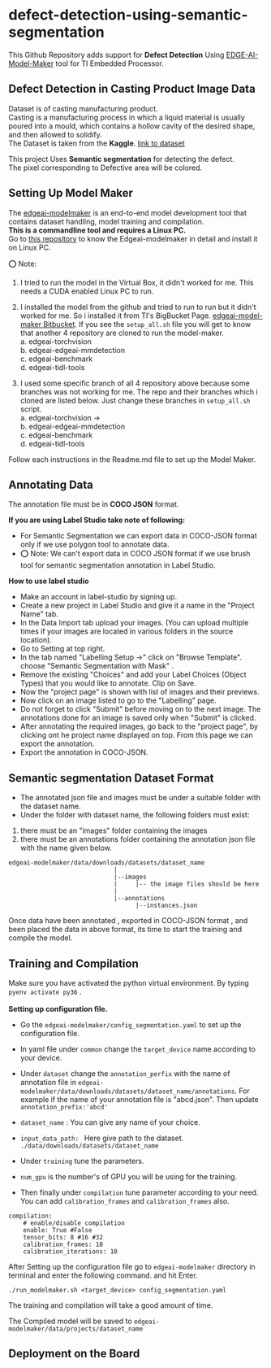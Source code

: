 # defect-detection-using-semantic-segmentation

This Github Repository adds support for **Defect Detection** Using [EDGE-AI-Model-Maker](https://github.com/TexasInstruments/edgeai-modelmaker) tool for TI Embedded Processor.

## Defect Detection in Casting Product Image Data
Dataset is of casting manufacturing product.\
Casting is a manufacturing process in which a liquid material is usually poured into a mould, which contains a hollow cavity of the desired shape, and then allowed to solidify.\
The Dataset is taken from the **Kaggle**. [link to dataset](https://www.kaggle.com/datasets/ravirajsinh45/real-life-industrial-dataset-of-casting-product)

This project Uses **Semantic segmentation** for detecting the defect.\
The pixel corresponding to Defective area will be colored. 


## Setting Up Model Maker

The [edgeai-modelmaker](https://github.com/TexasInstruments/edgeai-modelmaker) is an end-to-end model development tool that contains dataset handling, model training and compilation.\
**This is a commandline tool and requires a Linux PC.**\
Go to [this repository](https://github.com/TexasInstruments/edgeai-modelmaker) to know the Edgeai-modelmaker in detail and install it on Linux PC.

:o: Note: 
1. I tried to run the model in the Virtual Box, it didn't worked for me. This needs a CUDA enabled Linux PC to run.
2. I installed the model from the github and tried to run to run but it didn't worked for me. So i installed it from TI's BigBucket Page. [edgeai-model-maker Bitbucket](https://bitbucket.itg.ti.com/projects/EDGEAI-ALGO/repos/edgeai-modelmaker/browse). If you see the `setup_all.sh` file you will get to know that another 4 repository are cloned to run the model-maker.  
a. edgeai-torchvision\
b. edgeai-edgeai-mmdetection\
c. edgeai-benchmark\
d. edgeai-tidl-tools

3. I used some specific branch of all 4 repository above because some branches was not working for me. The repo and their branches which i cloned are listed below. Just change these branches in `setup_all.sh` script.\
a. edgeai-torchvision -> \
b. edgeai-edgeai-mmdetection\
c. edgeai-benchmark\
d. edgeai-tidl-tools

Follow each instructions in the Readme.md file to set up the Model Maker.

## Annotating Data
The annotation file must be in **COCO JSON** format.

**If you are using Label Studio take note of following:**  

- For Semantic Segmentation we can export data in COCO-JSON format only if we use polygon tool to annotate data.  
- :o: Note: We can't export data in COCO JSON format if we use brush tool for semantic segmentation annotation in Label Studio. 

**How to use label studio**

- Make an account in label-studio by signing up.
- Create a new project in Label Studio and give it a name in the "Project Name" tab.
- In the Data Import tab upload your images. (You can upload multiple times if your images are located in various folders in the source location).
- Go to Setting at top right.
- In the tab named "Labelling Setup ->" click on "Browse Template". choose "Semantic Segmentation with Mask" .
- Remove the existing "Choices" and add your Label Choices (Object Types) that you would like to annotate. Clip on Save.
- Now the "project page" is shown with list of images and their previews.
- Now click on an image listed to go to the "Labelling" page.
- Do not forget to click "Submit" before moving on to the next image. The annotations done for an image is saved only when "Submit" is clicked.
- After annotating the required images, go back to the "project page", by clicking ont he project name displayed on top. From this page we can export the annotation.
- Export the annotation in COCO-JSON. 

## Semantic segmentation Dataset Format
- The annotated json file and images must be under a suitable folder with the dataset name.
- Under the folder with dataset name, the following folders must exist:
1. there must be an "images" folder containing the images
2. there must be an annotations folder containing the annotation json file with the name given below.

```
edgeai-modelmaker/data/downloads/datasets/dataset_name
                             |
                             |--images
                             |     |-- the image files should be here
                             |
                             |--annotations
                                   |--instances.json
```

Once data have been annotated , exported in COCO-JSON format , and been placed the data in above format, its time to start the training and compile the model.

## Training and Compilation

Make sure you have activated the python virtual environment. By typing  `pyenv activate py36` .\
\
**Setting up configuration file.**
- Go the `edgeai-modelmaker/config_segmentation.yaml` to set up the configuration file.
- In yaml file under `common` change the `target_device` name according to your device.
- Under `dataset` change the `annotation_perfix` with the name of annotation file in `edgeai-modelmaker/data/downloads/datasets/dataset_name/annotations`. For example if the name of your annotation file is "abcd.json". Then update `annotation_prefix:'abcd'`
- `dataset_name` : You can give any name of your choice.
- `input_data_path: ` Here give path to the dataset. `./data/downloads/datasets/dataset_name`

- Under `training` tune the parameters.
- `num_gpu` is the number's of GPU you will be using for the training.

- Then finally under `compilation` tune parameter according to your need. You can add `calibration_frames` and `calibration_frames` also.
```
compilation:
    # enable/disable compilation
    enable: True #False
    tensor_bits: 8 #16 #32
    calibration_frames: 10
    calibration_iterations: 10
```

After Setting up the configuration file go to `edgeai-modelmaker` directory in terminal and enter the following command. and hit Enter.
```
./run_modelmaker.sh <target_device> config_segmentation.yaml
```

The training and compilation will take a good amount of time.

The Compiled model will be saved to `edgeai-modelmaker/data/projects/dataset_name`

## Deployment on the Board

